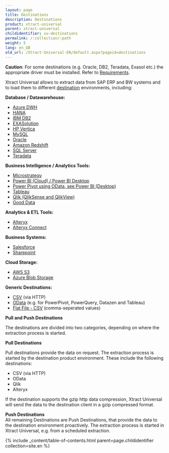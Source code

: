 ```yaml
---
layout: page
title: Destinations
description: Destinations
product: xtract-universal
parent: xtract-universal
childidentifier: xu-destinations
permalink: /:collection/:path
weight: 5
lang: en_GB
old_url: /Xtract-Universal-EN/default.aspx?pageid=destinations
---
```


**Caution**: For some destinations (e.g. Oracle, DB2, Teradata, Exasol etc.) the appropriate driver must be installed. Refer to [Requirements](./introduction/requirements). 

Xtract Universal allows to extract data from SAP ERP and BW systems and to load them to different [destination]() environments, including:  

**Database / Datawarehouse:**<br>
- [Azure DWH](./xu-destinations/azure-dwh/) 
- [HANA](./xu-destinations/sap-hana/) 
- [IBM DB2](./xu-destinations/ibm-db2/) 
- [EXASolution](./xu-destinations/exasol/) 
- [HP Vertica](./xu-destinations/hp-vertica/) 
- [MySQL](./xu-destinations/mysql/) 
- [Oracle](./xu-destinations/oracle/) 
- [Amazon Redshift](./xu-destinations/amzon-redshift/) 
- [SQL Server](./xu-destinations/microsoft-sql-server/) 
- [Teradata](./xu-destinations/teradata/) 

**Business Intelligence / Analytics Tools:**<br>
- [Microstrategy](./xu-destinations/microstrategy/)
- [Power BI (Cloud) / Power BI Desktop](./xu-destinations/powerbi-cloud/) 
- [Power Pivot using OData, see Power BI (Desktop)](./xu-destinations/powerbi-desktop/) 
- [Tableau](./xu-destinations/tableau/) 
- [Qlik (QlikSense and QlikView)](./xu-destinations/qliksense-qlikview/) 
- [Good Data](./xu-destinations/gooddata/) 

**Analytics & ETL Tools:**
- [Alteryx](./xu-destinations/alteryx/) 
- [Alteryx Connect](./xu-destinations/alteryx-connect/) 

**Business Systems:** 
- [Salesforce](./xu-destinations/salesforce/) 
- [Sharepoint](./xu-destinations/sharepoint/) 

**Cloud Storage:**
- [AWS S3](./xu-destinations/amazon-aws-s3/)
- [Azure Blob Storage](./xu-destinations/azure-blob-storage/) 

**Generic Destinations:** 
- [CSV](./xu-destinations/csv-via-http) (via HTTP)
- [OData](./xu-destinations/odata/)  (e.g. for PowerPivot, PowerQuery, Datazen and Tableau)      
- [Flat File - CSV](./xu-destinations/csv-flat-file/)  (comma-seperated values)
            
            
**Pull and Push Destinations**

The destinations are divided into two categories, depending on where the extraction process is started.  

**Pull Destinations**

Pull destinations provide the data on request. The extraction process is started by the destination product environment.
These include the following destinations: 

- CSV (via HTTP)
- OData 
- Qlik
- Alteryx

If the destination supports the gzip http data compression, Xtract Universal will send the data to the destination client in a gzip compressed format.
           

**Push Destinations**<br>
All remaining Destinations are Push Destinations, that provide the data to the destination environment proactively. The extraction process is started in Xtract Universal, e.g. from a scheduled extraction.  

{% include _content/table-of-contents.html parent=page.childidentifier collection=site.en %}

